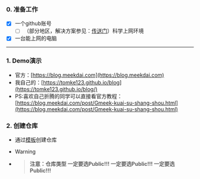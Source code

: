 ### 0. 准备工作
- [x] 一个github账号
    - [ ] （部分地区，解决方案参见：[传送门]()）科学上网环境
- [x] 一台能上网的电脑
---
### 1. Demo演示
+ 官方：[https://blog.meekdai.com](https://blog.meekdai.com)
+ 我自己的：[https://tomke123.github.io/blog](https://tomke123.github.io/blog/)
+ PS:喜欢自己折腾的同学可以直接看官方教程：[https://blog.meekdai.com/post/Gmeek-kuai-su-shang-shou.html](https://blog.meekdai.com/post/Gmeek-kuai-su-shang-shou.html)
### 2. 创建仓库
+ 通过[模板](https://github.com/new?template_name=Gmeek-template&template_owner=Meekdai)创建仓库
+ > [!WARNING] 
+ >**注意：仓库类型 一定要选Public!!! 一定要选Public!!! 一定要选Public!!!**
